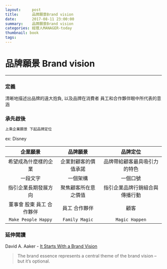 ```yaml
---
layout:     post
title:      品牌願景Brand vision 
date:       2017-08-11 23:00:00
summary:    品牌願景Brand vision
categories: 經理人MANAGER-today
thumbnail: book
tags:
---
```


# 品牌願景 Brand vision
---
### 定義 
清晰地描述出品牌的遠大抱負, 以及品牌在消費者 員工和合作夥伴眼中所代表的意涵

### 承先啟後 
```bash
上乘企業願景 下起品牌定位
```
ex: Disney

| 企業願景 | 品牌願景 | 品牌定位 |
|:------:|:------:|:------:|
|希望成為什麼樣的企業|企業對顧客的價值承諾|品牌帶給顧客最具吸引力的特色|
|一段文字|一個架構|一個口號|
|指引企業長期發展方向|聚焦顧客所在意之價值|指引企業品牌行銷組合與傳播行動|
|董事會 股東 員工 合作夥伴|員工 合作夥伴|顧客|
|`Make People Happy`|`Family Magic`|`Magic Happen`|

### 延伸閱讀 
David A. Aaker - [It Starts With a Brand Vision](https://www.prophet.com/thinking/2014/03/185-it-starts-with-a-brand-vision/) 
>The brand essence represents a central theme of the brand vision – but it’s optional.




